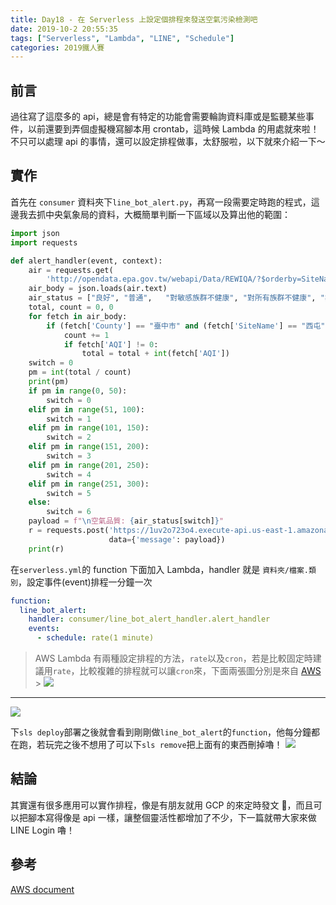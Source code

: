 ```yaml
---
title: Day18 - 在 Serverless 上設定個排程來發送空氣污染檢測吧
date: 2019-10-2 20:55:35
tags: ["Serverless", "Lambda", "LINE", "Schedule"]
categories: 2019鐵人賽
---
```


## 前言

過往寫了這麼多的 api，總是會有特定的功能會需要輪詢資料庫或是監聽某些事件，以前還要到弄個虛擬機寫腳本用 crontab，這時候 Lambda 的用處就來啦！不只可以處理 api 的事情，還可以設定排程做事，太舒服啦，以下就來介紹一下～

## 實作

首先在 `consumer` 資料夾下`line_bot_alert.py`，再寫一段需要定時跑的程式，這邊我去抓中央氣象局的資料，大概簡單判斷一下區域以及算出他的範圍：

```python
import json
import requests

def alert_handler(event, context):
    air = requests.get(
        'http://opendata.epa.gov.tw/webapi/Data/REWIQA/?$orderby=SiteName&$skip=0&$top=1000&format=json')
    air_body = json.loads(air.text)
    air_status = ["良好",	"普通",	"對敏感族群不健康",	"對所有族群不健康",	"非常不健康",	"危害", "資料有誤"]
    total, count = 0, 0
    for fetch in air_body:
        if (fetch['County'] == "臺中市" and (fetch['SiteName'] == "西屯" or fetch['SiteName'] == "沙鹿")):
            count += 1
            if fetch['AQI'] != 0:
                total = total + int(fetch['AQI'])
    switch = 0
    pm = int(total / count)
    print(pm)
    if pm in range(0, 50):
        switch = 0
    elif pm in range(51, 100):
        switch = 1
    elif pm in range(101, 150):
        switch = 2
    elif pm in range(151, 200):
        switch = 3
    elif pm in range(201, 250):
        switch = 4
    elif pm in range(251, 300):
        switch = 5
    else:
        switch = 6
    payload = f"\n空氣品質: {air_status[switch]}"
    r = requests.post('https://1uv2o723o4.execute-api.us-east-1.amazonaws.com/dev/notify/sqs',
                      data={'message': payload})
    print(r)
```

在`serverless.yml`的 function 下面加入 Lambda，handler 就是 `資料夾/檔案.類別`，設定事件(event)排程一分鐘一次

```yaml
function:
  line_bot_alert:
    handler: consumer/line_bot_alert_handler.alert_handler
    events:
      - schedule: rate(1 minute)
```

> AWS Lambda 有兩種設定排程的方法，`rate`以及`cron`，若是比較固定時建議用`rate`，比較複雜的排程就可以讓`cron`來，下面兩張圖分別是來自 [AWS](https://docs.aws.amazon.com/zh_tw/lambda/latest/dg/tutorial-scheduled-events-schedule-expressions.html) > ![](https://i.imgur.com/r9ZaBhO.png)

---

![](https://i.imgur.com/BLrbUPP.png)

下`sls deploy`部署之後就會看到剛剛做`line_bot_alert`的`function`，他每分鐘都在跑，若玩完之後不想用了可以下`sls remove`把上面有的東西刪掉嚕！
![](https://i.imgur.com/0tpDSdf.png)

## 結論

其實還有很多應用可以實作排程，像是有朋友就用 GCP 的來定時發文 🤣，而且可以把腳本寫得像是 api 一樣，讓整個靈活性都增加了不少，下一篇就帶大家來做 LINE Login 嚕！

## 參考

[AWS document](https://docs.aws.amazon.com/zh_tw/lambda/latest/dg/tutorial-scheduled-events-schedule-expressions.html)
